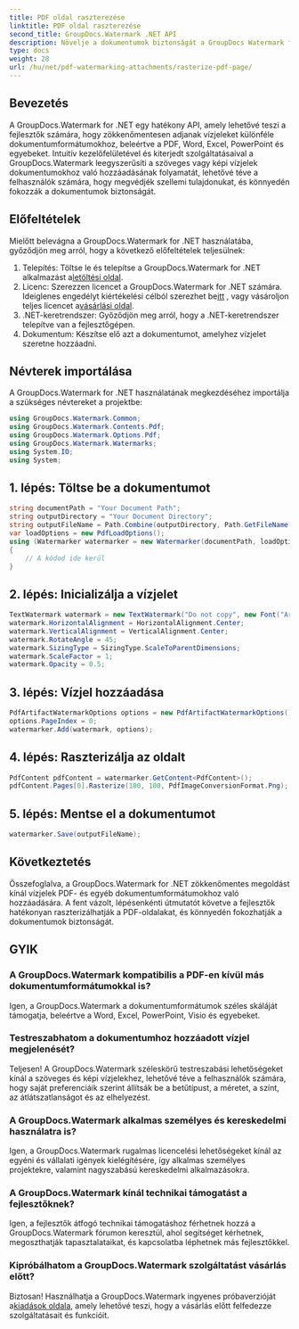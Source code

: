 ```yaml
---
title: PDF oldal raszterezése
linktitle: PDF oldal raszterezése
second_title: GroupDocs.Watermark .NET API
description: Növelje a dokumentumok biztonságát a GroupDocs Watermark for .NET segítségével. Vízjelek hozzáadása zökkenőmentesen PDF-hez és más formátumokhoz.
type: docs
weight: 28
url: /hu/net/pdf-watermarking-attachments/rasterize-pdf-page/
---
```

## Bevezetés
A GroupDocs.Watermark for .NET egy hatékony API, amely lehetővé teszi a fejlesztők számára, hogy zökkenőmentesen adjanak vízjeleket különféle dokumentumformátumokhoz, beleértve a PDF, Word, Excel, PowerPoint és egyebeket. Intuitív kezelőfelületével és kiterjedt szolgáltatásaival a GroupDocs.Watermark leegyszerűsíti a szöveges vagy képi vízjelek dokumentumokhoz való hozzáadásának folyamatát, lehetővé téve a felhasználók számára, hogy megvédjék szellemi tulajdonukat, és könnyedén fokozzák a dokumentumok biztonságát.
## Előfeltételek
Mielőtt belevágna a GroupDocs.Watermark for .NET használatába, győződjön meg arról, hogy a következő előfeltételek teljesülnek:
1. Telepítés: Töltse le és telepítse a GroupDocs.Watermark for .NET alkalmazást a[letöltési oldal](https://releases.groupdocs.com/Watermark/net/).
2.  Licenc: Szerezzen licencet a GroupDocs.Watermark for .NET számára. Ideiglenes engedélyt kiértékelési célból szerezhet be[itt](https://purchase.groupdocs.com/temporary-license/) , vagy vásároljon teljes licencet a[vásárlási oldal](https://purchase.groupdocs.com/buy).
3. .NET-keretrendszer: Győződjön meg arról, hogy a .NET-keretrendszer telepítve van a fejlesztőgépen.
4. Dokumentum: Készítse elő azt a dokumentumot, amelyhez vízjelet szeretne hozzáadni.

## Névterek importálása
A GroupDocs.Watermark for .NET használatának megkezdéséhez importálja a szükséges névtereket a projektbe:
```csharp
using GroupDocs.Watermark.Common;
using GroupDocs.Watermark.Contents.Pdf;
using GroupDocs.Watermark.Options.Pdf;
using GroupDocs.Watermark.Watermarks;
using System.IO;
using System;
```
## 1. lépés: Töltse be a dokumentumot
```csharp
string documentPath = "Your Document Path";
string outputDirectory = "Your Document Directory";
string outputFileName = Path.Combine(outputDirectory, Path.GetFileName(documentPath));
var loadOptions = new PdfLoadOptions();
using (Watermarker watermarker = new Watermarker(documentPath, loadOptions))
{
    // A kódod ide kerül
}
```
## 2. lépés: Inicializálja a vízjelet
```csharp
TextWatermark watermark = new TextWatermark("Do not copy", new Font("Arial", 8));
watermark.HorizontalAlignment = HorizontalAlignment.Center;
watermark.VerticalAlignment = VerticalAlignment.Center;
watermark.RotateAngle = 45;
watermark.SizingType = SizingType.ScaleToParentDimensions;
watermark.ScaleFactor = 1;
watermark.Opacity = 0.5;
```
## 3. lépés: Vízjel hozzáadása
```csharp
PdfArtifactWatermarkOptions options = new PdfArtifactWatermarkOptions();
options.PageIndex = 0;
watermarker.Add(watermark, options);
```
## 4. lépés: Raszterizálja az oldalt
```csharp
PdfContent pdfContent = watermarker.GetContent<PdfContent>();
pdfContent.Pages[0].Rasterize(100, 100, PdfImageConversionFormat.Png);
```
## 5. lépés: Mentse el a dokumentumot
```csharp
watermarker.Save(outputFileName);
```

## Következtetés
Összefoglalva, a GroupDocs.Watermark for .NET zökkenőmentes megoldást kínál vízjelek PDF- és egyéb dokumentumformátumokhoz való hozzáadására. A fent vázolt, lépésenkénti útmutatót követve a fejlesztők hatékonyan raszterizálhatják a PDF-oldalakat, és könnyedén fokozhatják a dokumentumok biztonságát.
## GYIK
### A GroupDocs.Watermark kompatibilis a PDF-en kívül más dokumentumformátumokkal is?
Igen, a GroupDocs.Watermark a dokumentumformátumok széles skáláját támogatja, beleértve a Word, Excel, PowerPoint, Visio és egyebeket.
### Testreszabhatom a dokumentumhoz hozzáadott vízjel megjelenését?
Teljesen! A GroupDocs.Watermark széleskörű testreszabási lehetőségeket kínál a szöveges és képi vízjelekhez, lehetővé téve a felhasználók számára, hogy saját preferenciáik szerint állítsák be a betűtípust, a méretet, a színt, az átlátszatlanságot és az elhelyezést.
### A GroupDocs.Watermark alkalmas személyes és kereskedelmi használatra is?
Igen, a GroupDocs.Watermark rugalmas licencelési lehetőségeket kínál az egyéni és vállalati igények kielégítésére, így alkalmas személyes projektekre, valamint nagyszabású kereskedelmi alkalmazásokra.
### A GroupDocs.Watermark kínál technikai támogatást a fejlesztőknek?
Igen, a fejlesztők átfogó technikai támogatáshoz férhetnek hozzá a GroupDocs.Watermark fórumon keresztül, ahol segítséget kérhetnek, megoszthatják tapasztalataikat, és kapcsolatba léphetnek más fejlesztőkkel.
### Kipróbálhatom a GroupDocs.Watermark szolgáltatást vásárlás előtt?
Biztosan! Használhatja a GroupDocs.Watermark ingyenes próbaverzióját a[kiadások oldala](https://releases.groupdocs.com/), amely lehetővé teszi, hogy a vásárlás előtt felfedezze szolgáltatásait és funkcióit.